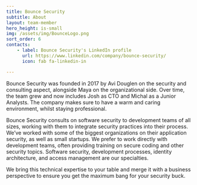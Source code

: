 ```yaml
---
title: Bounce Security
subtitle: About
layout: team-member
hero_height: is-small
img: /assets/img/BounceLogo.png
sort_order: 6
contacts:
    - label: Bounce Security's LinkedIn profile
      url: https://www.linkedin.com/company/bounce-security/
      icon: fab fa-linkedin-in

---
```


Bounce Security was founded in 2017 by Avi Douglen on the security and consulting aspect, alongside Maya on the organizational side. Over time, the team grew and now includes Josh as CTO and Michal as a Junior Analysts. The company makes sure to have a warm and caring environment, whilst staying professional. 

Bounce Security consults on software security to development teams of all sizes, working with them to integrate security practices into their process. We’ve worked with some of the biggest organizations on their application security, as well as small startups. We prefer to work directly with development teams, often providing training on secure coding and other security topics. Software security, development processes, identity architecture, and access management are our specialties. 

We bring this technical expertise to your table and merge it with a business perspective to ensure you get the maximum bang for your security buck. 